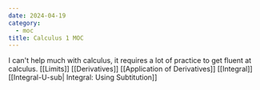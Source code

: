 ```yaml
---
date: 2024-04-19
category:
  - moc
title: Calculus 1 MOC
---
```

I can't help much with calculus, it requires a lot of practice to get fluent at calculus.
[[Limits]]
[[Derivatives]]
[[Application of Derivatives]]
[[Integral]]
[[Integral-U-sub| Integral: Using Subtitution]]